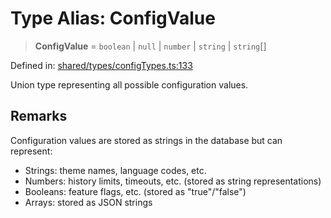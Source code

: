 # Type Alias: ConfigValue

> **ConfigValue** = `boolean` \| `null` \| `number` \| `string` \| `string`[]

Defined in: [shared/types/configTypes.ts:133](https://github.com/Nick2bad4u/Uptime-Watcher/blob/main/shared/types/configTypes.ts#L133)

Union type representing all possible configuration values.

## Remarks

Configuration values are stored as strings in the database but can represent:

- Strings: theme names, language codes, etc.
- Numbers: history limits, timeouts, etc. (stored as string representations)
- Booleans: feature flags, etc. (stored as "true"/"false")
- Arrays: stored as JSON strings
